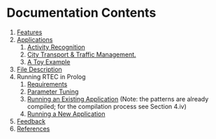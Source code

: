 # Documentation Contents

1. [Features](docs/features.md)
2. [Applications](docs/applications.md)
   1. [Activity Recognition](examples/caviar/README.md)
   2. [City Transport & Traffic Management.](examples/ctm/README.md)
   3. [A Toy Example](examples/toy/README.md) 
3. [File Description](docs/file-description.md)
4. Running RTEC in Prolog
   1. [Requirements](docs/prolog-requirements.md)
   2. [Parameter Tuning](docs/prolog-parameters.md)
   3. [Running an Existing Application](docs/prolog-existing-apps.md) 
      \(Note: the patterns are already compiled; for the compilation process see Section 4.iv\)
   4. [Running a New Application](docs/prolog-new-apps.md) 
5. [Feedback](docs/feedback.md)
6. [References](docs/references.md)